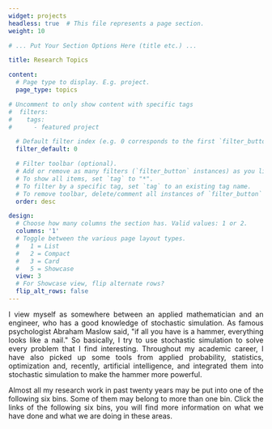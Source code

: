 ```yaml
---
widget: projects
headless: true  # This file represents a page section.
weight: 10

# ... Put Your Section Options Here (title etc.) ...

title: Research Topics

content:
  # Page type to display. E.g. project.
  page_type: topics

# Uncomment to only show content with specific tags
#  filters:
#    tags:
#      - featured project

  # Default filter index (e.g. 0 corresponds to the first `filter_button` instance below)
  filter_default: 0

  # Filter toolbar (optional).
  # Add or remove as many filters (`filter_button` instances) as you like.
  # To show all items, set `tag` to "*".
  # To filter by a specific tag, set `tag` to an existing tag name.
  # To remove toolbar, delete/comment all instances of `filter_button` below.
  order: desc

design:
  # Choose how many columns the section has. Valid values: 1 or 2.
  columns: '1'
  # Toggle between the various page layout types.
  #   1 = List
  #   2 = Compact  
  #   3 = Card
  #   5 = Showcase
  view: 3
  # For Showcase view, flip alternate rows?
  flip_alt_rows: false
---
```


<DIV align="justify">

I view myself as somewhere between an applied mathematician and an engineer, who has a good knowledge of stochastic simulation. As famous psychologist Abraham Maslow said, "if all you have is a hammer, everything looks like a nail." So basically, I try to use stochastic simulation to solve every problem that I find interesting. Throughout my academic career, I have also picked up some tools from applied probability, statistics, optimization and, recently, artificial intelligence, and integrated them into stochastic simulation to make the hammer more powerful.

Almost all my research work in past twenty years may be put into one of the following six bins. Some of them may belong to more than one bin. Click the links of the following six bins, you will find more information on what we have done and what we are doing in these areas.
</DIV>
